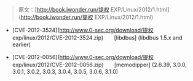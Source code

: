 > 原文：[http://book.iwonder.run/提权 EXP/Linux/2012/1.html](http://book.iwonder.run/提权 EXP/Linux/2012/1.html)

*   [CVE-2012-3524](http://www.0-sec.org/download/提权 exp/linux/2012/CVE-2012-3524.zip)　　[libdbus]
    (libdbus 1.5.x and earlier)

*   [CVE-2012-0056](http://www.0-sec.org/download/提权 exp/linux/2012/CVE-2012-0056.zip)　　[memodipper]
    (2.6.39, 3.0.0, 3.0.1, 3.0.2, 3.0.3, 3.0.4, 3.0.5, 3.0.6, 3.1.0)


